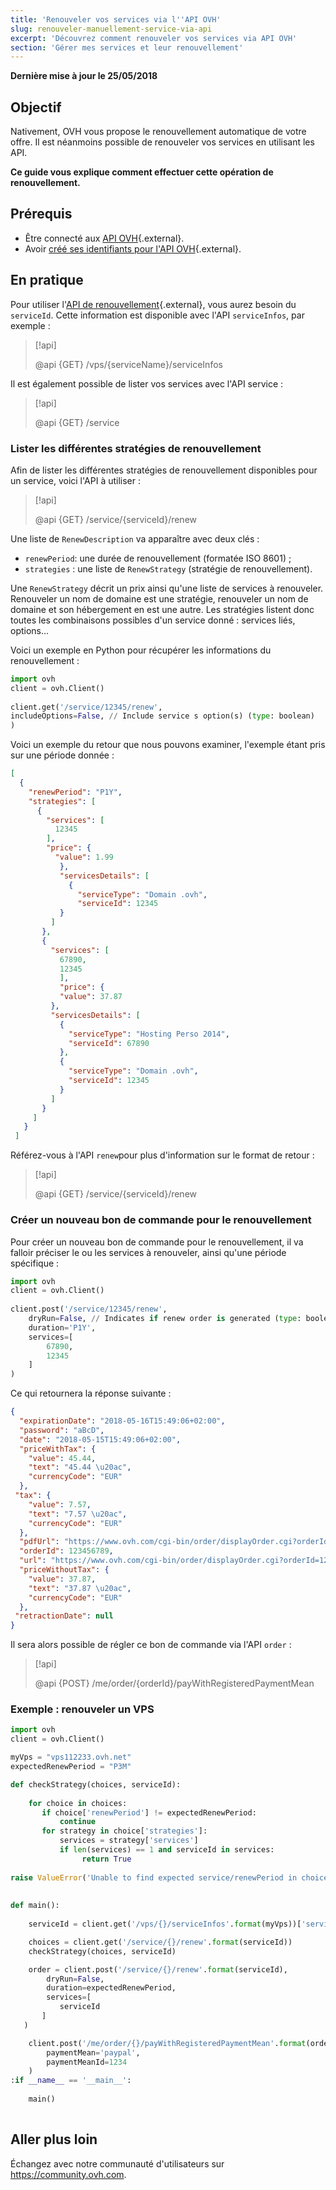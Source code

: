 ```yaml
---
title: 'Renouveler vos services via l''API OVH'
slug: renouveler-manuellement-service-via-api
excerpt: 'Découvrez comment renouveler vos services via API OVH'
section: 'Gérer mes services et leur renouvellement'
---
```


**Dernière mise à jour le 25/05/2018**


## Objectif

Nativement, OVH vous propose le renouvellement automatique de votre offre. Il est néanmoins possible de renouveler vos services en utilisant les API.

**Ce guide vous explique comment effectuer cette opération de renouvellement.**

## Prérequis

- Être connecté aux [API OVH](https://api.ovh.com/console){.external}.
- Avoir [créé ses identifiants pour l'API OVH](https://api.ovh.com/g934.first_step_with_api){.external}.

## En pratique

Pour utiliser l'[API de renouvellement](https://api.ovh.com/console/#/service/{serviceId}/renew#GET){.external}, vous aurez besoin du `serviceId`. Cette information est disponible avec l'API `serviceInfos`, par exemple :

> [!api]
>
> @api {GET} /vps/{serviceName}/serviceInfos
>

Il est également possible de lister vos services avec l'API service :

> [!api]
>
> @api {GET} /service
>


### Lister les différentes stratégies de renouvellement

Afin de lister les différentes stratégies de renouvellement disponibles pour un service, voici l'API à utiliser :

> [!api]
>
> @api {GET} /service/{serviceId}/renew
>


Une liste de `RenewDescription` va apparaître avec deux clés :
     
* `renewPeriod`: une durée de renouvellement (formatée ISO 8601) ;
* `strategies` : une liste de `RenewStrategy` (stratégie de renouvellement).

Une `RenewStrategy` décrit un prix ainsi qu'une liste de services à renouveler. Renouveler un nom de domaine est une stratégie, renouveler un nom de domaine et son hébergement en est une autre. Les stratégies listent donc toutes les combinaisons possibles d'un service donné : services liés, options...

Voici un exemple en Python pour récupérer les informations du renouvellement :
     
```python
import ovh
client = ovh.Client()
     
client.get('/service/12345/renew',
includeOptions=False, // Include service s option(s) (type: boolean)
)
```
     
Voici un exemple du retour que nous pouvons examiner, l'exemple étant pris sur une période donnée :
     
```json
[
  {
    "renewPeriod": "P1Y",
    "strategies": [
      {
        "services": [
          12345
        ],
        "price": {
          "value": 1.99
           },
           "servicesDetails": [
             {
               "serviceType": "Domain .ovh",
               "serviceId": 12345
           }
         ]
       },
       {
         "services": [
           67890,
           12345
           ],
           "price": {
           "value": 37.87
         },
         "servicesDetails": [
           {
             "serviceType": "Hosting Perso 2014",
             "serviceId": 67890
           },
           {
             "serviceType": "Domain .ovh",
             "serviceId": 12345
           }
         ]
       }
     ]
   }
 ]
```

Référez-vous à l'API `renew`pour plus d'information sur le format de retour :

> [!api]
>
> @api {GET} /service/{serviceId}/renew
>

 
### Créer un nouveau bon de commande pour le renouvellement

Pour créer un nouveau bon de commande pour le renouvellement, il va falloir préciser le ou les services à renouveler, ainsi qu'une période spécifique :     
     
```python
import ovh
client = ovh.Client()
 
client.post('/service/12345/renew',
    dryRun=False, // Indicates if renew order is generated (type: boolean)
    duration='P1Y',
    services=[
        67890,
        12345
    ]
)
```

Ce qui retournera la réponse suivante :
     
```json
{
  "expirationDate": "2018-05-16T15:49:06+02:00",
  "password": "aBcD",
  "date": "2018-05-15T15:49:06+02:00",
  "priceWithTax": {
    "value": 45.44,
    "text": "45.44 \u20ac",
    "currencyCode": "EUR"
  },
 "tax": {
    "value": 7.57,
    "text": "7.57 \u20ac",
    "currencyCode": "EUR"
  },
  "pdfUrl": "https://www.ovh.com/cgi-bin/order/displayOrder.cgi?orderId=123456789&orderPassword=aBcD",
  "orderId": 123456789,
  "url": "https://www.ovh.com/cgi-bin/order/displayOrder.cgi?orderId=123456789&orderPassword=aBcD",
  "priceWithoutTax": {
    "value": 37.87,
    "text": "37.87 \u20ac",
    "currencyCode": "EUR"
  },
 "retractionDate": null
}
```

Il sera alors possible de régler ce bon de commande via l'API `order` :

     
> [!api]
>
> @api {POST} /me/order/{orderId}/payWithRegisteredPaymentMean
>

### Exemple : renouveler un VPS

```python
import ovh
client = ovh.Client()

myVps = "vps112233.ovh.net"
expectedRenewPeriod = "P3M"

def checkStrategy(choices, serviceId):
     
    for choice in choices:
       if choice['renewPeriod'] != expectedRenewPeriod:
           continue
       for strategy in choice['strategies']:
           services = strategy['services']
           if len(services) == 1 and serviceId in services:
                return True
     
raise ValueError('Unable to find expected service/renewPeriod in choices')
     
     
def main():
     
    serviceId = client.get('/vps/{}/serviceInfos'.format(myVps))['serviceId']

    choices = client.get('/service/{}/renew'.format(serviceId))
    checkStrategy(choices, serviceId)

    order = client.post('/service/{}/renew'.format(serviceId),
        dryRun=False,
        duration=expectedRenewPeriod,
        services=[
           serviceId
       ]
   )

    client.post('/me/order/{}/payWithRegisteredPaymentMean'.format(order['orderId']),
        paymentMean='paypal',
        paymentMeanId=1234
    )
:if __name__ == '__main__':
 
    main()
 
```


## Aller plus loin

Échangez avec notre communauté d'utilisateurs sur <https://community.ovh.com>.
